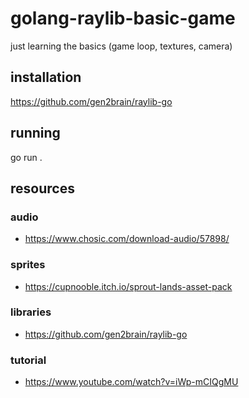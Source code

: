 # golang-raylib-basic-game

just learning the basics (game loop, textures, camera)

## installation

https://github.com/gen2brain/raylib-go

## running

go run .

## resources

### audio
- https://www.chosic.com/download-audio/57898/

### sprites
- https://cupnooble.itch.io/sprout-lands-asset-pack

### libraries
- https://github.com/gen2brain/raylib-go

### tutorial
- https://www.youtube.com/watch?v=iWp-mCIQgMU